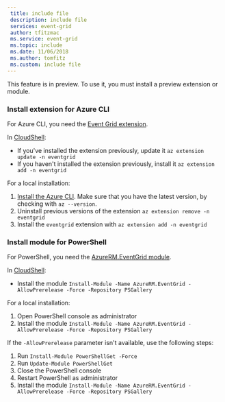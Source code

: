 ```yaml
---
 title: include file
 description: include file
 services: event-grid
 author: tfitzmac
 ms.service: event-grid
 ms.topic: include
 ms.date: 11/06/2018
 ms.author: tomfitz
 ms.custom: include file
---
```


This feature is in preview. To use it, you must install a preview extension or module.

### Install extension for Azure CLI

For Azure CLI, you need the [Event Grid extension](/cli/azure/azure-cli-extensions-list).

In [CloudShell](../articles/cloud-shell/quickstart.md):

* If you've installed the extension previously, update it `az extension update -n eventgrid`
* If you haven't installed the extension previously, install it `az extension add -n eventgrid`

For a local installation:

1. [Install the Azure CLI](/cli/azure/install-azure-cli). Make sure that you have the latest version, by checking with `az --version`.
1. Uninstall previous versions of the extension `az extension remove -n eventgrid`
1. Install the `eventgrid` extension with `az extension add -n eventgrid`

### Install module for PowerShell

For PowerShell, you need the [AzureRM.EventGrid module](https://www.powershellgallery.com/packages/AzureRM.EventGrid/0.4.1-preview).

In [CloudShell](../articles/cloud-shell/quickstart-powershell.md):

* Install the module `Install-Module -Name AzureRM.EventGrid -AllowPrerelease -Force -Repository PSGallery`

For a local installation:

1. Open PowerShell console as administrator
1. Install the module `Install-Module -Name AzureRM.EventGrid -AllowPrerelease -Force -Repository PSGallery`

If the `-AllowPrerelease` parameter isn't available, use the following steps:

1. Run `Install-Module PowerShellGet -Force`
1. Run `Update-Module PowerShellGet`
1. Close the PowerShell console
1. Restart PowerShell as administrator
1. Install the module `Install-Module -Name AzureRM.EventGrid -AllowPrerelease -Force -Repository PSGallery`